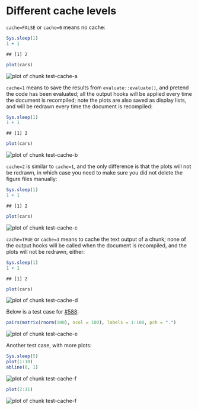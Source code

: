 # Different cache levels

`cache=FALSE` or `cache=0` means no cache:


``` r
Sys.sleep(1)
1 + 1
```

```
## [1] 2
```

``` r
plot(cars)
```

![plot of chunk test-cache-a](https://db.yihui.org/knitr-examples/figure/101-cache-levels-test-cache-a-1.png)

`cache=1` means to save the results from `evaluate::evaluate()`, and pretend
the code has been evaluated; all the output hooks will be applied every time
the document is recompiled; note the plots are also saved as display lists,
and will be redrawn every time the document is recompiled:


``` r
Sys.sleep(1)
1 + 1
```

```
## [1] 2
```

``` r
plot(cars)
```

![plot of chunk test-cache-b](https://db.yihui.org/knitr-examples/figure/101-cache-levels-test-cache-b-1.png)

`cache=2` is similar to `cache=1`, and the only difference is that the plots
will not be redrawn, in which case you need to make sure you did not delete
the figure files manually:


``` r
Sys.sleep(1)
1 + 1
```

```
## [1] 2
```

``` r
plot(cars)
```

![plot of chunk test-cache-c](https://db.yihui.org/knitr-examples/figure/101-cache-levels-test-cache-c-1.png)

`cache=TRUE` or `cache=3` means to cache the text output of a chunk; none of
the output hooks will be called when the document is recompiled, and the
plots will not be redrawn, either:


``` r
Sys.sleep(1)
1 + 1
```

```
## [1] 2
```

``` r
plot(cars)
```

![plot of chunk test-cache-d](https://db.yihui.org/knitr-examples/figure/101-cache-levels-test-cache-d-1.png)

Below is a test case for [#588](https://github.com/yihui/knitr/issues/588):


``` r
pairs(matrix(rnorm(100), ncol = 100), labels = 1:100, pch = ".")
```

![plot of chunk test-cache-e](https://db.yihui.org/knitr-examples/figure/101-cache-levels-test-cache-e-1.png)

Another test case, with more plots:


``` r
Sys.sleep(5)
plot(1:10)
abline(0, 1)
```

![plot of chunk test-cache-f](https://db.yihui.org/knitr-examples/figure/101-cache-levels-test-cache-f-1.png)

``` r
plot(2:11)
```

![plot of chunk test-cache-f](https://db.yihui.org/knitr-examples/figure/101-cache-levels-test-cache-f-2.png)
